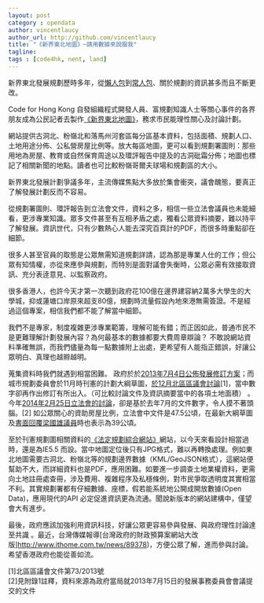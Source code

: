 ```yaml
---
layout: post
category : opendata
author: vincentlaucy
author_url: http://github.com/vincentlaucy
title: "《新界東北地圖》─請用數據來說服我"
tagline: 
tags : [code4hk, nent, land]
---
```


新界東北發展規劃歷時多年，從[懶人包](http://thehousenews.com/NT-northeast/%E5%8F%8D%E6%9D%B1%E5%8C%97%E6%87%B6%E4%BA%BA%E5%8C%85-%E8%A6%81%E6%B1%82%E6%94%BF%E5%BA%9C%E7%AB%8B%E5%8D%B3%E6%92%A4%E5%9B%9E%E6%96%B0%E7%95%8C%E6%9D%B1%E5%8C%97%E7%99%BC%E5%B1%95%E8%A8%88%E5%8A%83%E7%9A%84%E5%8D%81%E5%80%8B%E7%90%86%E7%94%B1/)到[常人包](http://thehousenews.com/NT-northeast/%E5%8F%8D%E6%93%8A%E5%9C%9F%E7%9B%9F%E6%87%B6%E4%BA%BA%E5%8C%85-%E7%99%BC%E5%B1%95%E5%B1%80-%E6%96%B0%E7%95%8C%E6%9D%B1%E5%8C%97%E5%B8%B8%E4%BA%BA%E5%8C%85-%E5%85%A8%E6%96%87/)、關於規劃的資訊甚多而且不斷更改。

Code for Hong Kong 自發組織程式開發人員、富規劃知識人士等關心事件的各界朋友成為公民記者去製作[《新界東北地圖》](http://northeast.code4.hk)，務求市民能理性關心及討論計劃。

網站提供古洞北、粉嶺北和落馬州河套區每分區基本資料，包括面積、規劃人口、土地用途分佈、公私營房屋比例等。放大每區地圖，更可以看到規劃署圖則：那些用地為房屋、教育或自然保育周途以及環評報告中提及的古洞砒霜分佈；地圖也標記了相關新聞的地點。讀者也可比較粉嶺哥爾夫球場和規劃區的大小。

新界東北發展計劃爭議多年，主流傳媒焦點大多放於集會衝突，議會醜態，要真正了解發展計劃反而不容易。

從規劃署圖則、環評報告到立法會文件，資料之多，相信一些立法會議員也未能細看，更涉專業知識。眾多文件甚至有互相矛盾之處，獨看公眾資料摘要，難以持平了解發展。資訊世代，只有少數熱心人能去深究百頁計的PDF，而很多時重點卻在細節。


很多人甚至官員的取態是公眾無需知道規劃詳請，認為那是專業人仕的工作；但公眾有知情權，亦從來應參與規劃，而特別是面對議會失衡時，公眾必需有效接取資訊、充分表逹意見、以監察政府。

很多香港人，也許今天才第一次聽到政府花100億在邊界建容納2萬多大學生的大學城，抑或蓮塘口岸原來超支80億，規劃時流量假設內地來港無需簽證。不是經過這個專案，相信我們都不能了解當中細節。

我們不是專家，制度複雜更涉專業範籌，理解可能有錯；而正因如此，普通市民不是更難理解計劃發展內容？為何最基本的數據都要大費周章辯論？ 不敢說網站資料準確無誤，而我們儘量為每一點數據附上出處，更希望有人能指正錯誤，好讓公眾明白、真理也越㸤越明。

蒐集資料時我們就遇到相當困難。 政府於於[2013年7月4日公佈發展修訂方案](http://www.nentnda.gov.hk/chi/revised_rodp.html)；而城市規劃委員會於11月時刊憲的計劃大綱草圖，[於12月北區區議會討論](http://www.districtcouncils.gov.hk/north/doc/tc/dc_meetings_doc/n_2013_073_ch.pdf)[1]，當中數字卻再作出修訂有所出入。（可比較討論文件及資訊摘要當中的各項土地面積） 。今年[2014年2月25日立法會的討論](http://www.legco.gov.hk/yr13-14/chinese/panels/dev/papers/dev0225cb1-925-7-c.pdf)，卻是基於去年7月的文件數字，令人摸不著頭腦。[2] 如公眾關心的資助房屋比例，立法會中文件是47.5公頃，在最新大綱草圖及[書面回覆梁國雄議員](http://www.info.gov.hk/gia/general/201402/19/P201402190311.htm)時也表示為39公頃。

至於刊憲規劃圖相關資料的[《法定規劃綜合網站》](http://www.ozp.tpb.gov.hk/default.aspx)網站，以今天來看設計相當過時，還是為IE5.5 而設。當中地圖定位後只有JPG格式，難以再轉換處理。例如東北地圖需要古洞北、粉嶺北等的規劃邊界數據（KML/GeoJSON格式），這網站便幫助不大，而詳細資料也是PDF，應用困難。如要進一步調查土地業權資料，更需向土地註冊處查冊，涉及費用、複雜程序及私穩條例，對市民爭取透明度其實相當不利。其實規劃署都有仔細數據、座標，假若能系統地公開成開放數據(Open Data)，應用現代的API 必定促進資訊更為流通。聞說新版本的網站建構中，僅望會大有進步。

最後，政府應該加強利用資訊科技，好讓公眾更容易參與發展、與政府理性討論達至共識 。最近，台灣傳媒報導[台灣政府的財政預算案網站大改版]http://www.ithome.com.tw/news/89378)，方便公眾了解，進而參與討論。希望香港政府也能從善如流。

[1]北區區議會文件第73/2013號  
[2]見附錄1註釋，資料來源為政府當局就2013年7月15日的發展事務委員會會議提交的文件  

